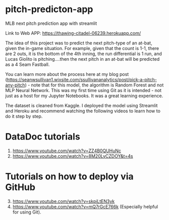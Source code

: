 # pitch-predicton-app
MLB next pitch prediction app with streamlit

Link to Web APP: https://thawing-citadel-06239.herokuapp.com/


The idea of this project was to predict the next pitch-type of an at-bat, given the in-game situation. For example, given that the count is 1-1, there are 2 outs, it is the bottom of the 4th inning, the run differential is 1 run, and Lucas Giolito is pitching....then the next pitch in an at-bat will be predicted as a 4 Seam Fastball. 

You can learn more about the process here at my blog post (https://seanwsullivan1.wixsite.com/ssullivananalytics/post/pick-a-pitch-any-pitch) - note that for this model, the algorithm is Random Forest and not MLP Neural Network. This was my first time using Git as it is intended - not just as a host for my Jupyter Notebooks. It was a great learning experience. 


The dataset is cleaned from Kaggle. I deployed the model using Streamlit and Heroku and recommend watching the following videos to learn how to do it step by step. 

# DataDoc tutorials
1. https://www.youtube.com/watch?v=ZZ4B0QUHuNc
2. https://www.youtube.com/watch?v=8M20LyCZDOY&t=4s

# Tutorials on how to deploy via GitHub
3. https://www.youtube.com/watch?v=skpiLtEN3yk
4. https://www.youtube.com/watch?v=mQ7rGcE766k (Especially helpful for using Git). 

